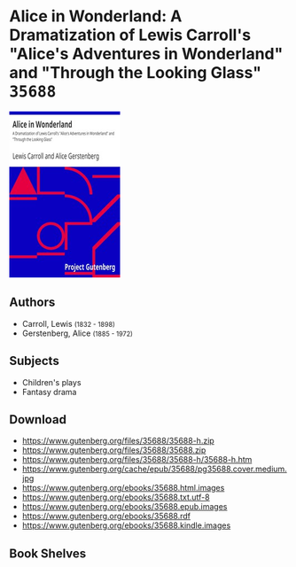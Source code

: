 # Alice in Wonderland: A Dramatization of Lewis Carroll's "Alice's Adventures in Wonderland" and "Through the Looking Glass" <kbd>35688</kbd>

![](./cover.medium.jpg "")

## Authors


 - Carroll, Lewis <small>(1832 - 1898)</small>
 - Gerstenberg, Alice <small>(1885 - 1972)</small>

## Subjects


 - Children's plays
 - Fantasy drama

## Download


 - https://www.gutenberg.org/files/35688/35688-h.zip
 - https://www.gutenberg.org/files/35688/35688.zip
 - https://www.gutenberg.org/files/35688/35688-h/35688-h.htm
 - https://www.gutenberg.org/cache/epub/35688/pg35688.cover.medium.jpg
 - https://www.gutenberg.org/ebooks/35688.html.images
 - https://www.gutenberg.org/ebooks/35688.txt.utf-8
 - https://www.gutenberg.org/ebooks/35688.epub.images
 - https://www.gutenberg.org/ebooks/35688.rdf
 - https://www.gutenberg.org/ebooks/35688.kindle.images

## Book Shelves


